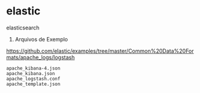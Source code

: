 # elastic
elasticsearch


1. Arquivos de Exemplo 
  
  https://github.com/elastic/examples/tree/master/Common%20Data%20Formats/apache_logs/logstash
  
    apache_kibana-4.json
    apache_kibana.json
    apache_logstash.conf
    apache_template.json
